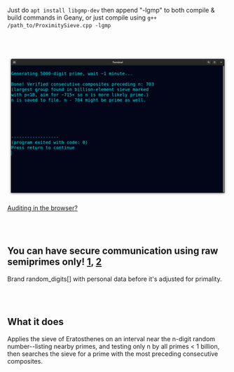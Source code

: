 <!--
Generates 100-100k-digit prime checked with p<1B and preceded by ~715 verified
consecutive composites (largest group found in billion-element sieve.) 1m run-time.
-->



Just do ```apt install libgmp-dev``` then append "-lgmp" to both compile & build commands in Geany, or just compile using ```g++ /path_to/ProximitySieve.cpp -lgmp```

<br>
<br>

<p align="center">
  <img src="https://raw.githubusercontent.com/compromise-evident/ProximitySieve/main/Other/Terminal_fda9587af2f1b10dce204121fc8ae70a5ddeff3140fba7736d72f60afbadcfc0.png">
</p>

[Auditing in the browser?](https://coliru.stacked-crooked.com/a/e0be8551e4ac66a8)

<br>
<br>

## You can have secure communication using raw semiprimes only! [1](https://twitter.com/redNVR/status/1715952926626103454), [2](https://github.com/compromise-evident/WhatNot/blob/main/Primality-adjusting%20branded%20strings.pdf)

Brand random_digits[] with personal data before it's adjusted for primality.

<br>
<br>

## What it does

Applies the sieve of Eratosthenes on an  interval near the n-digit
random number--listing nearby primes, and testing only n by all primes < 1 billion,
then searches the sieve for a prime with the most preceding consecutive composites.
